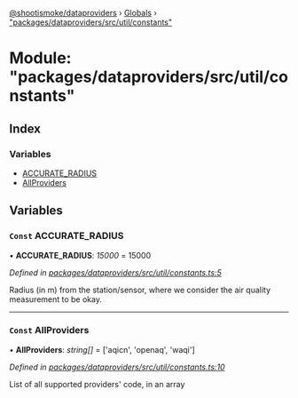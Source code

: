 [@shootismoke/dataproviders](../README.md) › [Globals](../globals.md) › ["packages/dataproviders/src/util/constants"](_packages_dataproviders_src_util_constants_.md)

# Module: "packages/dataproviders/src/util/constants"

## Index

### Variables

* [ACCURATE_RADIUS](_packages_dataproviders_src_util_constants_.md#const-accurate_radius)
* [AllProviders](_packages_dataproviders_src_util_constants_.md#const-allproviders)

## Variables

### `Const` ACCURATE_RADIUS

• **ACCURATE_RADIUS**: *15000* = 15000

*Defined in [packages/dataproviders/src/util/constants.ts:5](https://github.com/shootismoke/common/blob/72777b1/packages/dataproviders/src/util/constants.ts#L5)*

Radius (in m) from the station/sensor, where we consider the air quality
measurement to be okay.

___

### `Const` AllProviders

• **AllProviders**: *string[]* = ['aqicn', 'openaq', 'waqi']

*Defined in [packages/dataproviders/src/util/constants.ts:10](https://github.com/shootismoke/common/blob/72777b1/packages/dataproviders/src/util/constants.ts#L10)*

List of all supported providers' code, in an array
